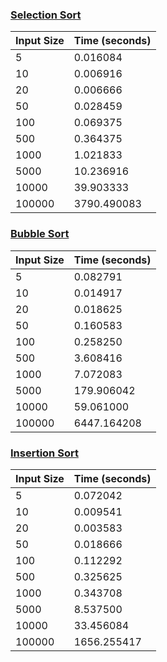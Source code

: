 ### [Selection Sort](selectionSort.ts)

| Input Size | Time (seconds) |
|------------|----------------|
| 5          | 0.016084       |
| 10         | 0.006916       |
| 20         | 0.006666       |
| 50         | 0.028459       |
| 100        | 0.069375       |
| 500        | 0.364375       |
| 1000       | 1.021833       |
| 5000       | 10.236916      |
| 10000      | 39.903333      |
| 100000     | 3790.490083    |

### [Bubble Sort](bubbleSort.ts)

| Input Size | Time (seconds) |
|------------|----------------|
| 5          | 0.082791       |
| 10         | 0.014917       |
| 20         | 0.018625       |
| 50         | 0.160583       |
| 100        | 0.258250       |
| 500        | 3.608416       |
| 1000       | 7.072083       |
| 5000       | 179.906042     |
| 10000      | 59.061000      |
| 100000     | 6447.164208    |

### [Insertion Sort](insertionSort.ts)

| Input Size | Time (seconds) |
|------------|----------------|
| 5          | 0.072042       |
| 10         | 0.009541       |
| 20         | 0.003583       |
| 50         | 0.018666       |
| 100        | 0.112292       |
| 500        | 0.325625       |
| 1000       | 0.343708       |
| 5000       | 8.537500       |
| 10000      | 33.456084      |
| 100000     | 1656.255417    |

